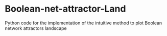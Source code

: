 # Boolean-net-attractor-Land
Python code for the implementation of the intuitive method to plot Boolean network attractors landscape
